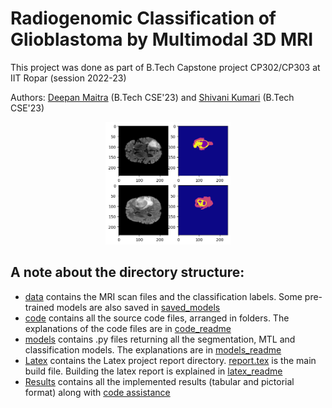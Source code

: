 # Radiogenomic Classification of Glioblastoma by Multimodal 3D MRI

This project was done as part of B.Tech Capstone project CP302/CP303 at IIT Ropar (session 2022-23)

Authors: [Deepan Maitra](https://www.linkedin.com/in/deepan-maitra-71810b1b4/) (B.Tech CSE'23) and [Shivani Kumari](https://www.linkedin.com/in/shivani-kumari-577392193/) (B.Tech CSE'23)

<p align="center">
    <img width="200" src="latex_report_files/report_images/methylated.png">
</p>

## A note about the directory structure:
- [data](data) contains the MRI scan files and the classification labels. Some pre-trained models are also saved in [saved_models](data/saved_models)
- [code](code) contains all the source code files, arranged in folders. The explanations of the code files are in [code_readme](code/README.md)
- [models](models) contains .py files returning all the segmentation, MTL and classification models. The explanations are in [models_readme](models/README.md)
- [Latex](latex_report_files) contains the Latex project report directory. [report.tex](latex_report_files/report.tex) is the main build file. Building the latex report is explained in [latex_readme](latex_report_files/README.md)
- [Results](results) contains all the implemented results (tabular and pictorial format) along with [code assistance](results/README.md)

